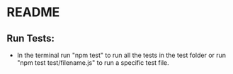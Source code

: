 # README

## Run Tests:
- In the terminal run "npm test" to run all the tests in the test folder or run "npm test test/filename.js" to run a specific test file.

